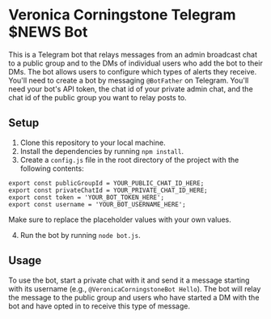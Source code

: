 # Veronica Corningstone Telegram $NEWS Bot

This is a Telegram bot that relays messages from an admin broadcast chat to a public group and to the DMs of individual users who add the bot to their DMs. The bot allows users to configure which types of alerts they receive. You'll need to create a bot by messaging `@BotFather` on Telegram. You'll need your bot's API token, the chat id of your private admin chat, and the chat id of the public group you want to relay posts to.  

## Setup

1. Clone this repository to your local machine.
2. Install the dependencies by running `npm install`.
3. Create a `config.js` file in the root directory of the project with the following contents:

```
export const publicGroupId = YOUR_PUBLIC_CHAT_ID_HERE;
export const privateChatId = YOUR_PRIVATE_CHAT_ID_HERE;
export const token = 'YOUR_BOT_TOKEN_HERE';
export const username = 'YOUR_BOT_USERNAME_HERE';

```

Make sure to replace the placeholder values with your own values.

4. Run the bot by running `node bot.js`.

## Usage

To use the bot, start a private chat with it and send it a message starting with its username (e.g., `@VeronicaCorningstoneBot Hello`). The bot will relay the message to the public group and users who have started a DM with the bot and have opted in to receive this type of message.

